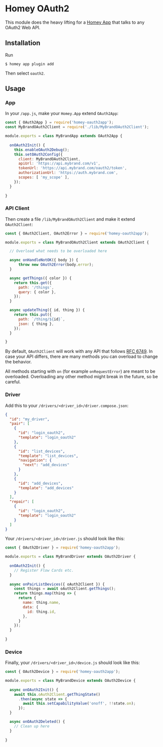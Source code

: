 # Homey OAuth2

This module does the heavy lifting for a [Homey App](https://developer.athom.com) that talks to any OAuth2 Web API.

## Installation

Run 

```
$ homey app plugin add
```

Then select `oauth2`.

## Usage

### App

In your `/app.js`, make your `Homey.App` extend `OAuth2App`:

```javascript
const { OAuth2App } = require('homey-oauth2app');
const MyBrandOAuth2Client = require('./lib/MyBrandOAuth2Client');

module.exports = class MyBrandApp extends OAuth2App {
  
  onOAuth2Init() {
    this.enableOAuth2Debug();
    this.setOAuth2Config({
      client: MyBrandOAuth2Client,
      apiUrl: 'https://api.mybrand.com/v1',
      tokenUrl: 'https://api.mybrand.com/oauth2/token',
      authorizationUrl: 'https://auth.mybrand.com',
      scopes: [ 'my_scope' ],
    });    
  }
  
}
```

### API Client

Then create a file `/lib/MyBrandOAuth2Client` and make it extend `OAuth2Client`:

```javascript
const { OAuth2Client, OAuth2Error } = require('homey-oauth2app');

module.exports = class MyBrandOAuth2Client extends OAuth2Client {

  // Overload what needs to be overloaded here

  async onHandleNotOK({ body }) {
      throw new OAuth2Error(body.error);
  }

  async getThings({ color }) {
    return this.get({
      path: '/things',
      query: { color },
    });
  }

  async updateThing({ id, thing }) {
    return this.put({
      path: `/thing/${id}`,
      json: { thing },
    });
  }

}
```

By default, `OAuth2Client` will work with any API that follows [RFC 6749](https://tools.ietf.org/html/rfc6749). In case your API differs, there are many methods you can overload to change the behavior.

All methods starting with `on` (for example `onRequestError`) are meant to be overloaded. Overloading any other method might break in the future, so be careful.

### Driver

Add this to your `/drivers/<driver_id>/driver.compose.json`:

```json
{
  "id": "my_driver",
  "pair": [
    {
      "id": "login_oauth2",
      "template": "login_oauth2"
    },
    {
      "id": "list_devices",
      "template": "list_devices",
      "navigation": {
        "next": "add_devices"
      }
    },
    {
      "id": "add_devices",
      "template": "add_devices"
    }
  ],
  "repair": [ 
    {
      "id": "login_oauth2",
      "template": "login_oauth2"
    }
  ]
}
```

Your `/drivers/<driver_id>/driver.js` should look like this:

```javascript
const { OAuth2Driver } = require('homey-oauth2app');

module.exports = class MyBrandDriver extends OAuth2Driver {
  
  onOAuth2Init() {
    // Register Flow Cards etc.
  }
  
  async onPairListDevices({ oAuth2Client }) {
    const things = await oAuth2Client.getThings();
    return things.map(thing => {
      return {
        name: thing.name,
        data: {
          id: thing.id,
        },
      }
    });
  }
	
}
```

### Device

Finally, your `/drivers/<driver_id>/device.js` should look like this:

```javascript
const { OAuth2Device } = require('homey-oauth2app');

module.exports = class MyBrandDevice extends OAuth2Device {
  
  async onOAuth2Init() {
    await this.oAuth2Client.getThingState()
      .then(async state => {
        await this.setCapabilityValue('onoff', !!state.on);
      });
  }

  async onOAuth2Deleted() {
    // Clean up here
  }
	
}
```